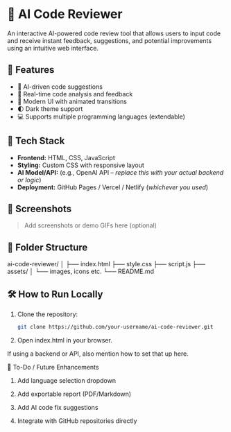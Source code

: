 # 🤖 AI Code Reviewer

An interactive AI-powered code review tool that allows users to input code and receive instant feedback, suggestions, and potential improvements using an intuitive web interface.

## 🚀 Features

- 💬 AI-driven code suggestions
- 📄 Real-time code analysis and feedback
- 🎨 Modern UI with animated transitions
- 🌓 Dark theme support
- 💻 Supports multiple programming languages (extendable)

## 🧰 Tech Stack

- **Frontend:** HTML, CSS, JavaScript
- **Styling:** Custom CSS with responsive layout
- **AI Model/API:** (e.g., OpenAI API – *replace this with your actual backend or logic*)
- **Deployment:** GitHub Pages / Vercel / Netlify (*whichever you used*)

## 📸 Screenshots

> Add screenshots or demo GIFs here (optional)

## 📁 Folder Structure

ai-code-reviewer/ │ ├── index.html ├── style.css ├── script.js ├── assets/ │ └── images, icons etc. └── README.md

## 🛠️ How to Run Locally

1. Clone the repository:
   ```bash
   git clone https://github.com/your-username/ai-code-reviewer.git
2. Open index.html in your browser.

If using a backend or API, also mention how to set that up here.

📌 To-Do / Future Enhancements
 1. Add language selection dropdown
 2. Add exportable report (PDF/Markdown)

 3. Add AI code fix suggestions

 4. Integrate with GitHub repositories directly
